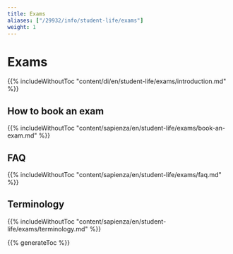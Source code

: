```yaml
---
title: Exams
aliases: ["/29932/info/student-life/exams"]
weight: 1
---
```


# Exams

{{% includeWithoutToc "content/di/en/student-life/exams/introduction.md" %}}

## How to book an exam

{{% includeWithoutToc "content/sapienza/en/student-life/exams/book-an-exam.md" %}}

## FAQ

{{% includeWithoutToc "content/sapienza/en/student-life/exams/faq.md" %}}

## Terminology

{{% includeWithoutToc "content/sapienza/en/student-life/exams/terminology.md" %}}

{{% generateToc %}}